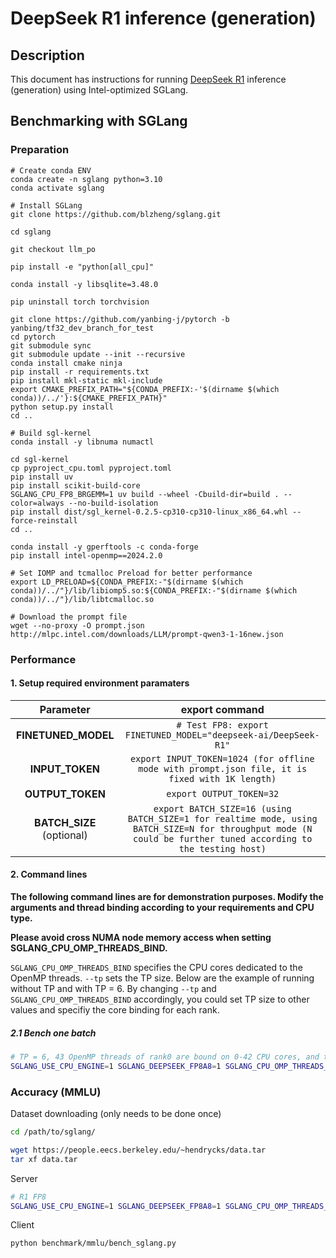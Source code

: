# DeepSeek R1 inference (generation)

## Description

This document has instructions for running [DeepSeek R1](https://huggingface.co/deepseek-ai/DeepSeek-R1) inference (generation) using Intel-optimized SGLang.

## Benchmarking with SGLang
### Preparation

```
# Create conda ENV
conda create -n sglang python=3.10
conda activate sglang

# Install SGLang
git clone https://github.com/blzheng/sglang.git

cd sglang

git checkout llm_po

pip install -e "python[all_cpu]"

conda install -y libsqlite=3.48.0

pip uninstall torch torchvision

git clone https://github.com/yanbing-j/pytorch -b yanbing/tf32_dev_branch_for_test
cd pytorch
git submodule sync
git submodule update --init --recursive
conda install cmake ninja
pip install -r requirements.txt
pip install mkl-static mkl-include
export CMAKE_PREFIX_PATH="${CONDA_PREFIX:-'$(dirname $(which conda))/../'}:${CMAKE_PREFIX_PATH}"
python setup.py install
cd ..

# Build sgl-kernel
conda install -y libnuma numactl

cd sgl-kernel
cp pyproject_cpu.toml pyproject.toml
pip install uv
pip install scikit-build-core
SGLANG_CPU_FP8_BRGEMM=1 uv build --wheel -Cbuild-dir=build . --color=always --no-build-isolation
pip install dist/sgl_kernel-0.2.5-cp310-cp310-linux_x86_64.whl --force-reinstall
cd ..

conda install -y gperftools -c conda-forge
pip install intel-openmp==2024.2.0

# Set IOMP and tcmalloc Preload for better performance
export LD_PRELOAD=${CONDA_PREFIX:-"$(dirname $(which conda))/../"}/lib/libiomp5.so:${CONDA_PREFIX:-"$(dirname $(which conda))/../"}/lib/libtcmalloc.so

# Download the prompt file
wget --no-proxy -O prompt.json http://mlpc.intel.com/downloads/LLM/prompt-qwen3-1-16new.json

```

### Performance
#### 1. Setup required environment paramaters

| **Parameter**                |                                  **export command**                                  |
|:---------------------------:|:------------------------------------------------------------------------------------:|
| **FINETUNED_MODEL**    | `# Test FP8: export FINETUNED_MODEL="deepseek-ai/DeepSeek-R1"`        |
| **INPUT_TOKEN**    |    `export INPUT_TOKEN=1024 (for offline mode with prompt.json file, it is fixed with 1K length)`    |
| **OUTPUT_TOKEN**    |   `export OUTPUT_TOKEN=32`      |                        |
| **BATCH_SIZE** (optional)    |  `export BATCH_SIZE=16 (using BATCH_SIZE=1 for realtime mode, using BATCH_SIZE=N for throughput mode (N could be further tuned according to the testing host)`                                |

#### 2. Command lines

**The following command lines are for demonstration purposes. Modify the arguments and thread binding according to your requirements and CPU type.**

**Please avoid cross NUMA node memory access when setting SGLANG_CPU_OMP_THREADS_BIND.**

`SGLANG_CPU_OMP_THREADS_BIND` specifies the CPU cores dedicated to the OpenMP threads. `--tp` sets the TP size. Below are the example of running without TP and with TP = 6. By changing `--tp` and `SGLANG_CPU_OMP_THREADS_BIND` accordingly, you could set TP size to other values and specifiy the core binding for each rank.


##### 2.1 Bench one batch
```sh
# TP = 6, 43 OpenMP threads of rank0 are bound on 0-42 CPU cores, and the OpenMP threads of rank1 are bound on 43-85 CPU cores, etc.
SGLANG_USE_CPU_ENGINE=1 SGLANG_DEEPSEEK_FP8A8=1 SGLANG_CPU_OMP_THREADS_BIND="0-42|43-85|86-127|128-170|171-213|214-255" python3 -m sglang.bench_one_batch --batch-size ${BATCH_SIZE} --input ${INPUT_TOKEN} --output ${OUTPUT_TOKEN} --model ${FINETUNED_MODEL} --trust-remote-code --device cpu --tp 6 --prompt-file prompt.json --mem-fraction-static 0.8 --max-total-tokens 65536 
```


### Accuracy (MMLU)
Dataset downloading (only needs to be done once)
```sh
cd /path/to/sglang/

wget https://people.eecs.berkeley.edu/~hendrycks/data.tar
tar xf data.tar
```

Server
```sh
# R1 FP8
SGLANG_USE_CPU_ENGINE=1 SGLANG_DEEPSEEK_FP8A8=1 SGLANG_CPU_OMP_THREADS_BIND="0-42|43-85|86-127|128-170|171-213|214-255" python3 -m sglang.launch_server --model deepseek-ai/DeepSeek-R1 --trust-remote-code --device cpu --log-requests --log-requests-level 1 --disable-overlap-schedule --tp 6 --chunked-prefill-size 2048 --max-running-requests 8 --mem-fraction-static 0.8 --max-total-tokens 65536
```

Client
```sh
python benchmark/mmlu/bench_sglang.py
```
